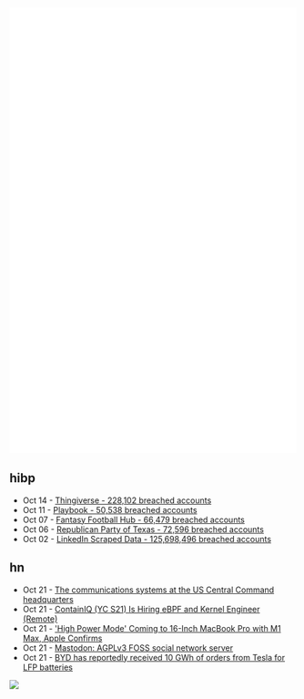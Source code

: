 ![Metrics](https://raw.githubusercontent.com/phixion/phixion/master/metrics.svg)

## hibp

<!--
for https://github.com/phixion/phixion/blob/main/.github/workflows/feeds.yml
-->
<!--START_SECTION:haveibeenpwnd-->
- Oct 14 - [Thingiverse - 228,102 breached accounts](https://haveibeenpwned.com/PwnedWebsites#Thingiverse)
- Oct 11 - [Playbook - 50,538 breached accounts](https://haveibeenpwned.com/PwnedWebsites#Playbook)
- Oct 07 - [Fantasy Football Hub - 66,479 breached accounts](https://haveibeenpwned.com/PwnedWebsites#FantasyFootballHub)
- Oct 06 - [Republican Party of Texas - 72,596 breached accounts](https://haveibeenpwned.com/PwnedWebsites#RepublicanPartyOfTexas)
- Oct 02 - [LinkedIn Scraped Data - 125,698,496 breached accounts](https://haveibeenpwned.com/PwnedWebsites#LinkedInScrape)
<!--END_SECTION:haveibeenpwnd-->

## hn

<!--
for https://github.com/phixion/phixion/blob/main/.github/workflows/feeds.yml
-->
<!--START_SECTION:hn-->
- Oct 21 - [The communications systems at the US Central Command headquarters](https://www.electrospaces.net/2021/04/the-communications-equipment-at-us.html)
- Oct 21 - [ContainIQ (YC S21) Is Hiring eBPF and Kernel Engineer (Remote)](https://news.ycombinator.com/item?id=28950789)
- Oct 21 - ['High Power Mode' Coming to 16-Inch MacBook Pro with M1 Max, Apple Confirms](https://appleinsider.com/articles/21/10/21/high-power-mode-coming-to-16-inch-macbook-pro-with-m1-max-apple-confirms)
- Oct 21 - [Mastodon: AGPLv3 FOSS social network server](https://github.com/mastodon/mastodon)
- Oct 21 - [BYD has reportedly received 10 GWh of orders from Tesla for LFP batteries](https://pushevs.com/2021/10/21/byd-has-reportedly-received-10-gwh-of-orders-from-tesla-for-lfp-batteries/)
<!--END_SECTION:hn-->

<!--
for https://yhype.me
-->
![](https://hit.yhype.me/github/profile?user_id=13013670)
